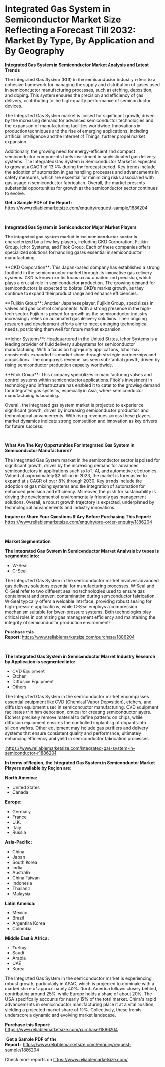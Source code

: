 <p><h1>Integrated Gas System in Semiconductor Market Size Reflecting a Forecast Till 2032: Market By Type, By Application and By Geography</h1></p><p><strong>Integrated Gas System in Semiconductor Market Analysis and Latest Trends</strong></p>
<p><p>The Integrated Gas System (IGS) in the semiconductor industry refers to a cohesive framework for managing the supply and distribution of gases used in semiconductor manufacturing processes, such as etching, deposition, and doping. This system ensures the precision and efficiency of gas delivery, contributing to the high-quality performance of semiconductor devices. </p><p>The Integrated Gas System market is poised for significant growth, driven by the increasing demand for advanced semiconductor technologies and the expansion of manufacturing facilities worldwide. Innovations in production techniques and the rise of emerging applications, including artificial intelligence and the Internet of Things, further propel market expansion. </p><p>Additionally, the growing need for energy-efficient and compact semiconductor components fuels investment in sophisticated gas delivery systems. The Integrated Gas System in Semiconductor Market is expected to grow at a CAGR of 13.4% during the forecast period. Key trends include the adoption of automation in gas handling processes and advancements in safety measures, which are essential for minimizing risks associated with gas usage in semiconductor fabrication. Overall, the market presents substantial opportunities for growth as the semiconductor sector continues to evolve.</p></p>
<p><strong>Get a Sample PDF of the Report:&nbsp;</strong> <a href="https://www.reliablemarketsize.com/enquiry/request-sample/1886204?utm_campaign=2289&utm_medium=2&utm_source=Github&utm_content=ia&utm_term=13022025&utm_id=integrated-gas-system-in-semiconductor">https://www.reliablemarketsize.com/enquiry/request-sample/1886204</a></p>
<p>&nbsp;</p>
<p><strong>Integrated Gas System in Semiconductor Major Market Players</strong></p>
<p><p>The integrated gas system market in the semiconductor sector is characterized by a few key players, including CKD Corporation, Fujikin Group, Ichor Systems, and Fitok Group. Each of these companies offers specialized solutions for handling gases essential in semiconductor manufacturing.</p><p>**CKD Corporation**: This Japan-based company has established a strong foothold in the semiconductor market through its innovative gas delivery systems. CKD is known for its focus on automation and precision, which plays a crucial role in semiconductor production. The growing demand for semiconductors is expected to bolster CKD’s market growth, as they continue to expand their product range and enhance efficiencies.</p><p>**Fujikin Group**: Another Japanese player, Fujikin Group, specializes in valves and gas control components. With a strong presence in the high-tech sector, Fujikin is poised for growth as the semiconductor industry increasingly relies on automated gas delivery solutions. Their ongoing research and development efforts aim to meet emerging technological needs, positioning them well for future market expansion.</p><p>**Ichor Systems**: Headquartered in the United States, Ichor Systems is a leading provider of fluid delivery subsystems for semiconductor manufacturing. With a focus on high-purity applications, Ichor has consistently expanded its market share through strategic partnerships and acquisitions. The company’s revenue has seen substantial growth, driven by rising semiconductor production capacity worldwide.</p><p>**Fitok Group**: This company specializes in manufacturing valves and control systems within semiconductor applications. Fitok's investment in technology and infrastructure has enabled it to cater to the growing demand for integrated gas systems, especially in Asia, where semiconductor manufacturing is booming.</p><p>Overall, the integrated gas system market is projected to experience significant growth, driven by increasing semiconductor production and technological advancements. With rising revenues across these players, market dynamics indicate strong competition and innovation as key drivers for future success.</p></p>
<p>&nbsp;</p>
<p><strong>What Are The Key Opportunities For Integrated Gas System in Semiconductor Manufacturers?</strong></p>
<p><p>The Integrated Gas System market in the semiconductor sector is poised for significant growth, driven by the increasing demand for advanced semiconductors in applications such as IoT, AI, and automotive electronics. Valued at approximately $2 billion in 2023, the market is forecasted to expand at a CAGR of over 8% through 2030. Key trends include the adoption of gas mixing systems and the integration of automation for enhanced precision and efficiency. Moreover, the push for sustainability is driving the development of environmentally friendly gas management solutions. Overall, a robust growth trajectory is expected, underpinned by technological advancements and industry innovations.</p></p>
<p><strong>Inquire or Share Your Questions If Any Before Purchasing This Report:</strong> <a href="https://www.reliablemarketsize.com/enquiry/pre-order-enquiry/1886204?utm_campaign=2289&utm_medium=2&utm_source=Github&utm_content=ia&utm_term=13022025&utm_id=integrated-gas-system-in-semiconductor">https://www.reliablemarketsize.com/enquiry/pre-order-enquiry/1886204</a></p>
<p>&nbsp;</p>
<p><strong>Market Segmentation</strong></p>
<p><strong>The Integrated Gas System in Semiconductor Market Analysis by types is segmented into:</strong></p>
<p><ul><li>W-Seal</li><li>C-Seal</li></ul></p>
<p><p>The Integrated Gas System in the semiconductor market involves advanced gas delivery solutions essential for manufacturing processes. W-Seal and C-Seal refer to two different sealing technologies used to ensure gas containment and prevent contamination during semiconductor fabrication. W-Seal typically offers a weldable interface, providing robust sealing for high-pressure applications, while C-Seal employs a compression mechanism suitable for lower-pressure systems. Both technologies play critical roles in optimizing gas management efficiency and maintaining the integrity of semiconductor production environments.</p></p>
<p><strong>Purchase this Report:&nbsp;</strong><a href="https://www.reliablemarketsize.com/purchase/1886204?utm_campaign=2289&utm_medium=2&utm_source=Github&utm_content=ia&utm_term=13022025&utm_id=integrated-gas-system-in-semiconductor">https://www.reliablemarketsize.com/purchase/1886204</a></p>
<p>&nbsp;</p>
<p><strong>The Integrated Gas System in Semiconductor Market Industry Research by Application is segmented into:</strong></p>
<p><ul><li>CVD Equipment</li><li>Etcher</li><li>Diffusion Equipment</li><li>Others</li></ul></p>
<p><p>The Integrated Gas System in the semiconductor market encompasses essential equipment like CVD (Chemical Vapor Deposition), etchers, and diffusion equipment used in semiconductor manufacturing. CVD equipment facilitates thin film deposition, critical for creating semiconductor layers. Etchers precisely remove material to define patterns on chips, while diffusion equipment ensures the controlled implanting of dopants into silicon wafers. Other equipment may include gas purifiers and delivery systems that ensure consistent quality and performance, ultimately enhancing efficiency and yield in semiconductor fabrication processes.</p></p>
<p><a href="https://www.reliablemarketsize.com/integrated-gas-system-in-semiconductor-r1886204?utm_campaign=2289&utm_medium=2&utm_source=Github&utm_content=ia&utm_term=13022025&utm_id=integrated-gas-system-in-semiconductor">&nbsp;https://www.reliablemarketsize.com/integrated-gas-system-in-semiconductor-r1886204</a></p>
<p><strong>In terms of Region, the Integrated Gas System in Semiconductor Market Players available by Region are:</strong></p>
<p>
    <p> <strong> North America: </strong>
        <ul>
            <li>United States</li>
            <li>Canada</li>
        </ul>
        </p> 
    <p> <strong> Europe: </strong>
        <ul>
            <li>Germany</li>
            <li>France</li>
            <li>U.K.</li>
            <li>Italy</li>
            <li>Russia</li>
        </ul>
        </p> 
    <p> <strong> Asia-Pacific: </strong>
        <ul>
            <li>China</li>
            <li>Japan</li>
            <li>South Korea</li>
            <li>India</li>
            <li>Australia</li>
            <li>China Taiwan</li>
            <li>Indonesia</li>
            <li>Thailand</li>
            <li>Malaysia</li>
        </ul>
        </p> 
    <p> <strong> Latin America: </strong>
        <ul>
            <li>Mexico</li>
            <li>Brazil</li>
            <li>Argentina Korea</li>
            <li>Colombia</li>
        </ul>
        </p> 
    <p> <strong> Middle East & Africa: </strong>
        <ul>
            <li>Turkey</li>
            <li>Saudi</li>
            <li>Arabia</li>
            <li>UAE</li>
            <li>Korea</li>
        </ul>
    </p>
    </p>
<p><p>The Integrated Gas System in the semiconductor market is experiencing robust growth, particularly in APAC, which is projected to dominate with a market share of approximately 40%. North America follows closely behind, contributing around 25%, while Europe holds a share of about 20%. The USA specifically accounts for nearly 15% of the total market. China's rapid advancements in semiconductor manufacturing place it at a vital position, yielding a projected market share of 10%. Collectively, these trends underscore a dynamic and evolving market landscape.</p></p>
<p><strong>Purchase this Report: </strong><a href="https://www.reliablemarketsize.com/purchase/1886204?utm_campaign=2289&utm_medium=2&utm_source=Github&utm_content=ia&utm_term=13022025&utm_id=integrated-gas-system-in-semiconductor">https://www.reliablemarketsize.com/purchase/1886204</a></p>
<p>&nbsp;<strong>Get a Sample PDF of the Report:&nbsp;&nbsp;</strong><a href="https://www.reliablemarketsize.com/enquiry/request-sample/1886204?utm_campaign=2289&utm_medium=2&utm_source=Github&utm_content=ia&utm_term=13022025&utm_id=integrated-gas-system-in-semiconductor">https://www.reliablemarketsize.com/enquiry/request-sample/1886204</a></p>
<p><strong></strong></p>
<p>Check more reports on <a href="https://www.reliablemarketsize.com/?utm_campaign=2289&utm_medium=2&utm_source=Github&utm_content=ia&utm_term=13022025&utm_id=integrated-gas-system-in-semiconductor">https://www.reliablemarketsize.com/</a></p>